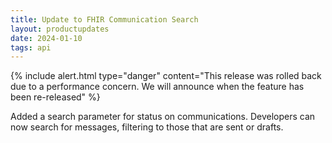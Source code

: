 ```yaml
---
title: Update to FHIR Communication Search
layout: productupdates
date: 2024-01-10
tags: api
---
```


{% include alert.html type="danger" content="This release was rolled back due to a performance concern. We will announce when the feature has been re-released" %}

Added a search parameter for status on communications. Developers can now search for messages, filtering to those that are sent or drafts. 

